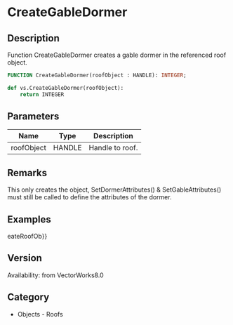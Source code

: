 # CreateGableDormer

## Description
Function CreateGableDormer creates a gable dormer in the referenced roof object.

```pascal
FUNCTION CreateGableDormer(roofObject : HANDLE): INTEGER;
```

```python
def vs.CreateGableDormer(roofObject):
    return INTEGER
```

## Parameters
|Name|Type|Description|
|---|---|---|
|roofObject|HANDLE|Handle to roof.|

## Remarks
This only creates the object, SetDormerAttributes() &amp; SetGableAttributes() must still be called to define the attributes of the dormer.

## Examples
eateRoofOb}}

## Version
Availability: from VectorWorks8.0

## Category
* Objects - Roofs

